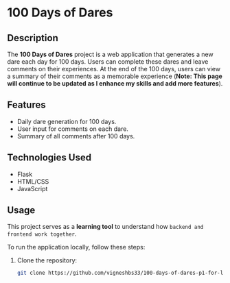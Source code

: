# 100 Days of Dares

## Description
The **100 Days of Dares** project is a web application that generates a new dare each day for 100 days. Users can complete these dares and leave comments on their experiences. At the end of the 100 days, users can view a summary of their comments as a memorable experience 
(__Note: This page will continue to be updated as I enhance my skills and add more features__).

## Features
- Daily dare generation for 100 days.
- User input for comments on each dare.
- Summary of all comments after 100 days.

## Technologies Used
- Flask
- HTML/CSS
- JavaScript

## Usage
This project serves as a __learning tool__ to understand how ```backend and frontend work together```.

To run the application locally, follow these steps:

1. Clone the repository:
   ```bash
   git clone https://github.com/vigneshbs33/100-days-of-dares-p1-for-learning-.git
